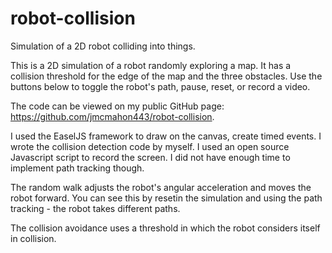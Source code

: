 # robot-collision
Simulation of a 2D robot colliding into things.

This is a 2D simulation of a robot randomly exploring a map. It has a collision threshold for the edge of the map and the three obstacles. Use the buttons below to toggle the robot's path, pause, reset, or record a video.

The code can be viewed on my public GitHub page: https://github.com/jmcmahon443/robot-collision.

I used the EaselJS framework to draw on the canvas, create timed events. I wrote the collision detection code by myself. I used an open source Javascript script to record the screen. I did not have enough time to implement path tracking though.

The random walk adjusts the robot's angular acceleration and moves the robot forward. You can see this by resetin the simulation and using the path tracking - the robot takes different paths.

The collision avoidance uses a threshold in which the robot considers itself in collision.